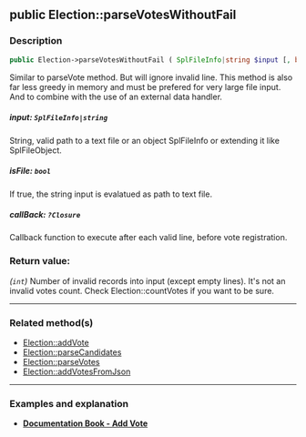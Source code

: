 ## public Election::parseVotesWithoutFail

### Description    

```php
public Election->parseVotesWithoutFail ( SplFileInfo|string $input [, bool $isFile = false , ?Closure $callBack = null] ): int
```

Similar to parseVote method. But will ignore invalid line. This method is also far less greedy in memory and must be prefered for very large file input. And to combine with the use of an external data handler.
    

##### **input:** *```SplFileInfo|string```*   
String, valid path to a text file or an object SplFileInfo or extending it like SplFileObject.    


##### **isFile:** *```bool```*   
If true, the string input is evalatued as path to text file.    


##### **callBack:** *```?Closure```*   
Callback function to execute after each valid line, before vote registration.    


### Return value:   

*(```int```)* Number of invalid records into input (except empty lines). It's not an invalid votes count. Check Election::countVotes if you want to be sure.


---------------------------------------

### Related method(s)      

* [Election::addVote](../Election%20Class/public%20Election--addVote.md)    
* [Election::parseCandidates](../Election%20Class/public%20Election--parseCandidates.md)    
* [Election::parseVotes](../Election%20Class/public%20Election--parseVotes.md)    
* [Election::addVotesFromJson](../Election%20Class/public%20Election--addVotesFromJson.md)    

---------------------------------------

### Examples and explanation

* **[Documentation Book - Add Vote](https://github.com/julien-boudry/Condorcet/wiki/II-%23-B.-Vote-management-%23-1.-Add-Vote)**    
